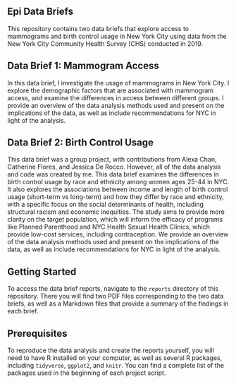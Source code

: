 ## Epi Data Briefs
This repository contains two data briefs that explore access to mammograms and birth control usage in New York City using data from the New York City Community Health Survey (CHS) conducted in 2019.

## Data Brief 1: Mammogram Access
In this data brief, I investigate the usage of mammograms in New York City. I explore the demographic factors that are associated with mammogram access, and examine the differences in access between different groups. I provide an overview of the data analysis methods used and present on the implications of the data, as well as include recommendations for NYC in light of the analysis.

## Data Brief 2: Birth Control Usage
This data brief was a group project, with contributions from Alexa Chan, Catherine Flores, and Jessica De Rocco. However, all of the data analysis and code was created by me. This data brief examines the differences in birth control usage by race and ethnicity among women ages 25-44 in NYC. It also explores the associations between income and length of birth control usage (short-term vs long-term) and how they differ by race and ethnicity, with a specific focus on the social determinants of health, including structural racism and economic inequities. The study aims to provide more clarity on the target population, which will inform the efficacy of programs like Planned Parenthood and NYC Health Sexual Health Clinics, which provide low-cost services, including contraception. We provide an overview of the data analysis methods used and present on the implications of the data, as well as include recommendations for NYC in light of the analysis.

## Getting Started
To access the data brief reports, navigate to the `reports` directory of this repository. There you will find two PDF files corresponding to the two data briefs, as well as a Markdown files that provide a summary of the findings in each brief.

## Prerequisites
To reproduce the data analysis and create the reports yourself, you will need to have R installed on your computer, as well as several R packages, including `tidyverse`, `ggplot2`, and `knitr`. You can find a complete list of the packages used in the beginning of each project script.
